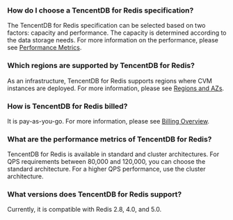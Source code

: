 ### How do I choose a TencentDB for Redis specification? 
The TencentDB for Redis specification can be selected based on two factors: capacity and performance. The capacity is determined according to the data storage needs. For more information on the performance, please see [Performance Metrics](https://intl.cloud.tencent.com/document/product/239/17952).

### Which regions are supported by TencentDB for Redis? 
As an infrastructure, TencentDB for Redis supports regions where CVM instances are deployed. For more information, please see [Regions and AZs](https://intl.cloud.tencent.com/document/product/239/4106).

### How is TencentDB for Redis billed?
It is pay-as-you-go. For more information, please see [Billing Overview](https://intl.cloud.tencent.com/document/product/239/9894).

### What are the performance metrics of TencentDB for Redis? 
TencentDB for Redis is available in standard and cluster architectures. For QPS requirements between 80,000 and 120,000, you can choose the standard architecture. For a higher QPS performance, use the cluster architecture.

### What versions does TencentDB for Redis support? 
Currently, it is compatible with Redis 2.8, 4.0, and 5.0.
